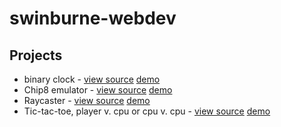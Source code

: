 # swinburne-webdev

## Projects

- binary clock - [view source](https://github.com/nvella/swinburne-webdev/blob/master/20180913/bclock.html) [demo](https://nxk.io/swinburne-webdev/20180913/bclock.html)
- Chip8 emulator - [view source](https://github.com/nvella/swinburne-webdev/tree/master/chip8) [demo](https://nxk.io/swinburne-webdev/chip8/index.html)
- Raycaster - [view source](https://github.com/nvella/swinburne-webdev/tree/master/raycast) [demo](https://nxk.io/swinburne-webdev/raycast/index.html)
- Tic-tac-toe, player v. cpu or cpu v. cpu - [view source](https://github.com/nvella/swinburne-webdev/tree/master/20190122) [demo](https://nxk.io/swinburne-webdev/20190122/tictactoe.html)